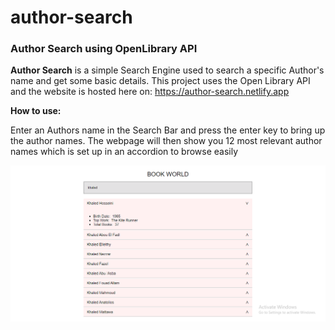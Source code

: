 # author-search
### Author Search using OpenLibrary API ###

**Author Search** is a simple Search Engine used to search a specific Author's name and get some basic details. This project uses the Open Library API and the website is hosted here on: https://author-search.netlify.app

**How to use:**

Enter an Authors name in the Search Bar and press the enter key to bring up the author names. The webpage will then show you 12 most relevant author names which is set up in an accordion to browse easily

![screenshot](https://github.com/sabareesh-s/author-search/blob/main/screenshot.PNG)
